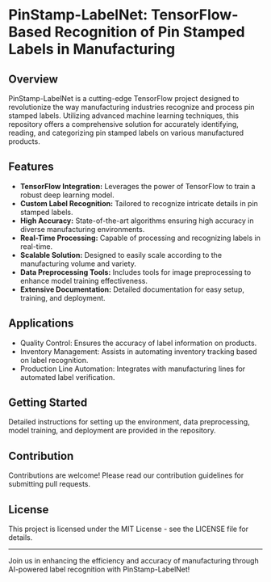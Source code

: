 # PinStamp-LabelNet: TensorFlow-Based Recognition of Pin Stamped Labels in Manufacturing

## Overview
PinStamp-LabelNet is a cutting-edge TensorFlow project designed to revolutionize the way manufacturing industries recognize and process pin stamped labels. Utilizing advanced machine learning techniques, this repository offers a comprehensive solution for accurately identifying, reading, and categorizing pin stamped labels on various manufactured products.

## Features
- **TensorFlow Integration:** Leverages the power of TensorFlow to train a robust deep learning model.
- **Custom Label Recognition:** Tailored to recognize intricate details in pin stamped labels.
- **High Accuracy:** State-of-the-art algorithms ensuring high accuracy in diverse manufacturing environments.
- **Real-Time Processing:** Capable of processing and recognizing labels in real-time.
- **Scalable Solution:** Designed to easily scale according to the manufacturing volume and variety.
- **Data Preprocessing Tools:** Includes tools for image preprocessing to enhance model training effectiveness.
- **Extensive Documentation:** Detailed documentation for easy setup, training, and deployment.

## Applications
- Quality Control: Ensures the accuracy of label information on products.
- Inventory Management: Assists in automating inventory tracking based on label recognition.
- Production Line Automation: Integrates with manufacturing lines for automated label verification.

## Getting Started
Detailed instructions for setting up the environment, data preprocessing, model training, and deployment are provided in the repository.

## Contribution
Contributions are welcome! Please read our contribution guidelines for submitting pull requests.

## License
This project is licensed under the MIT License - see the LICENSE file for details.

---

Join us in enhancing the efficiency and accuracy of manufacturing through AI-powered label recognition with PinStamp-LabelNet!
